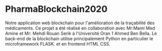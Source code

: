 # PharmaBlockchain2020
Notre application web blockchain pour l'amélioration de la traçabilité des médicaments. Ce projet a été réalisé en collaboration avec Mr:Mami Med Amine et Mr: Mehdi Rouan Serik à l'Université Oran 1 Ahmed Ben Bella. Le back-end de la blockchain utilise principalement Python en particulier le microframework FLASK. et en frontend HTML CSS.
